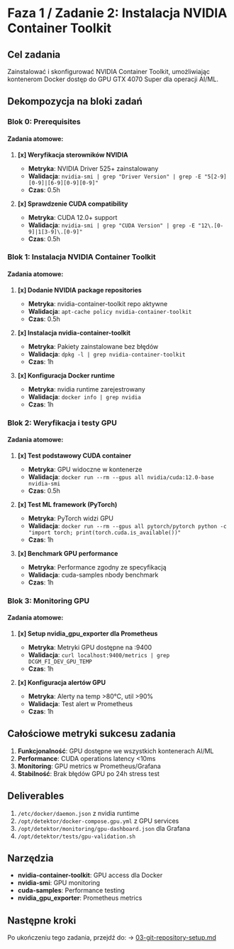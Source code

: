 # Faza 1 / Zadanie 2: Instalacja NVIDIA Container Toolkit

## Cel zadania
Zainstalować i skonfigurować NVIDIA Container Toolkit, umożliwiając kontenerom Docker dostęp do GPU GTX 4070 Super dla operacji AI/ML.

## Dekompozycja na bloki zadań

### Blok 0: Prerequisites
#### Zadania atomowe:
1. **[x] Weryfikacja sterowników NVIDIA**
   - **Metryka**: NVIDIA Driver 525+ zainstalowany
   - **Walidacja**: `nvidia-smi | grep "Driver Version" | grep -E "5[2-9][0-9]|[6-9][0-9][0-9]"`
   - **Czas**: 0.5h

2. **[x] Sprawdzenie CUDA compatibility**
   - **Metryka**: CUDA 12.0+ support
   - **Walidacja**: `nvidia-smi | grep "CUDA Version" | grep -E "12\.[0-9]|1[3-9]\.[0-9]"`
   - **Czas**: 0.5h

### Blok 1: Instalacja NVIDIA Container Toolkit

#### Zadania atomowe:
1. **[x] Dodanie NVIDIA package repositories**
   - **Metryka**: nvidia-container-toolkit repo aktywne
   - **Walidacja**: `apt-cache policy nvidia-container-toolkit`
   - **Czas**: 0.5h

2. **[x] Instalacja nvidia-container-toolkit**
   - **Metryka**: Pakiety zainstalowane bez błędów
   - **Walidacja**: `dpkg -l | grep nvidia-container-toolkit`
   - **Czas**: 1h

3. **[x] Konfiguracja Docker runtime**
   - **Metryka**: nvidia runtime zarejestrowany
   - **Walidacja**: `docker info | grep nvidia`
   - **Czas**: 1h

### Blok 2: Weryfikacja i testy GPU

#### Zadania atomowe:
1. **[x] Test podstawowy CUDA container**
   - **Metryka**: GPU widoczne w kontenerze
   - **Walidacja**: `docker run --rm --gpus all nvidia/cuda:12.0-base nvidia-smi`
   - **Czas**: 0.5h

2. **[x] Test ML framework (PyTorch)**
   - **Metryka**: PyTorch widzi GPU
   - **Walidacja**: `docker run --rm --gpus all pytorch/pytorch python -c "import torch; print(torch.cuda.is_available())"`
   - **Czas**: 1h

3. **[x] Benchmark GPU performance**
   - **Metryka**: Performance zgodny ze specyfikacją
   - **Walidacja**: cuda-samples nbody benchmark
   - **Czas**: 1h

### Blok 3: Monitoring GPU

#### Zadania atomowe:
1. **[x] Setup nvidia_gpu_exporter dla Prometheus**
   - **Metryka**: Metryki GPU dostępne na :9400
   - **Walidacja**: `curl localhost:9400/metrics | grep DCGM_FI_DEV_GPU_TEMP`
   - **Czas**: 1h

2. **[x] Konfiguracja alertów GPU**
   - **Metryka**: Alerty na temp >80°C, util >90%
   - **Walidacja**: Test alert w Prometheus
   - **Czas**: 1h

## Całościowe metryki sukcesu zadania

1. **Funkcjonalność**: GPU dostępne we wszystkich kontenerach AI/ML
2. **Performance**: CUDA operations latency <10ms
3. **Monitoring**: GPU metrics w Prometheus/Grafana
4. **Stabilność**: Brak błędów GPU po 24h stress test

## Deliverables

1. `/etc/docker/daemon.json` z nvidia runtime
2. `/opt/detektor/docker-compose.gpu.yml` z GPU services
3. `/opt/detektor/monitoring/gpu-dashboard.json` dla Grafana
4. `/opt/detektor/tests/gpu-validation.sh`

## Narzędzia

- **nvidia-container-toolkit**: GPU access dla Docker
- **nvidia-smi**: GPU monitoring
- **cuda-samples**: Performance testing
- **nvidia_gpu_exporter**: Prometheus metrics

## Następne kroki

Po ukończeniu tego zadania, przejdź do:
→ [03-git-repository-setup.md](./03-git-repository-setup.md)